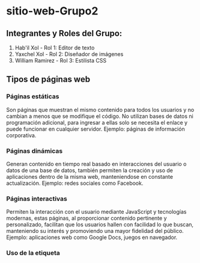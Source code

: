 # sitio-web-Grupo2

## Integrantes y Roles del Grupo:
1. Hab'il Xol - Rol 1: Editor de texto
2. Yaxchel Xol - Rol 2: Diseñador de imágenes
3. William Ramirez - Rol 3: Estilista CSS

## Tipos de páginas web

### Páginas estáticas
Son páginas que muestran el mismo contenido para todos los usuarios y no cambian a menos que se modifique el código. No utilizan bases de datos ni programación adicional, para ingresar a ellas solo se necesita el enlace y puede funcionar en cualquier servidor. Ejemplo: páginas de información corporativa.

### Páginas dinámicas
Generan contenido en tiempo real basado en interacciones del usuario o datos de una base de datos, también permiten la creación y uso de aplicaciones dentro de la misma web, manteniendose en constante actualización. Ejemplo: redes sociales como Facebook.

### Páginas interactivas
Permiten la interacción con el usuario mediante JavaScript y tecnologías modernas, estas páginas, al proporcionar contenido pertinente y personalizado, facilitan que los usuarios hallen con facilidad lo que buscan, manteniendo su interés y promoviendo una mayor fidelidad del público. Ejemplo: aplicaciones web como Google Docs, juegos en navegador.


### Uso de la etiqueta <style>
<style> es un elemento de HTML5 y permite incluir CSS dentro de un documento HTML. Definen como se ven los elemento y como se comportan visualmente.
Es obligatorio agregar la etiqueta <style> dentro de la sección <head> del documento, ara garantizar que los estilos se carguen antes de que se renderice el contenido del documento, asegurando que la página se vea como debería desde el primer momento.
